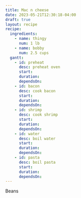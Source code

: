 ```yaml
---
title: Mac n cheese
date: 2023-05-21T12:30:18-04:00
draft: true
layout: recipe
recipe:
  ingredients:
    - name: thingy
      num: 1 lb
    - name: bobby
      num: 2.5 cups
  gantt:
    - id: preheat
      desc: preheat oven
      start:
      duration:
      dependsOn:
    - id: bacon
      desc: cook bacon
      start:
      duration:
      dependsOn:
    - id: shrimp
      desc: cook shrimp
      start:
      duration:
      dependsOn:
    - id: water
      desc: boil water
      start:
      duration:
      dependsOn:
    - id: pasta
      desc: boil pasta
      start:
      duration:
      dependsOn:
---
```


Beans
